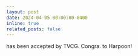 ```yaml
---
layout: post
date: 2024-04-05 00:00:00-0400
inline: true
related_posts: false
---
```


 has been accepted by TVCG. Congra. to Harpoon!